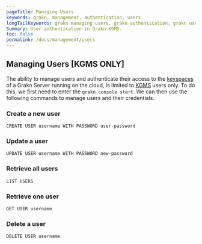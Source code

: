 ```yaml
---
pageTitle: Managing Users
keywords: grakn, management, authentication, users
longTailKeywords: grakn managing users, grakn authentication, grakn users
Summary: User authentication in Grakn KGMS.
toc: false
permalink: /docs/management/users
---
```


## Managing Users [KGMS ONLY]
The ability to manage users and authenticate their access to the [keyspaces](/docs/management/keyspace) of a Grakn Server running on the cloud, is limited to [KGMS](/docs/cloud-deployment/kgms) users only. To do this, we first need to enter the `grakn console start`. We can then use the following commands to manage users and their credentials.

### Create a new user
```
CREATE USER username WITH PASSWORD user-password
```

### Update a user
```
UPDATE USER username WITH PASSWORD new-password
```

### Retrieve all users
```
LIST USERS
```

### Retrieve one user
```
GET USER username
```

### Delete a user
```
DELETE USER username
```